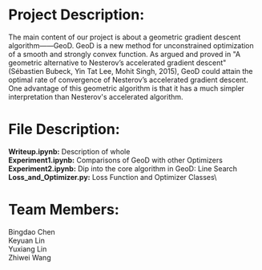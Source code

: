 # Project Description:
The main content of our project is about a geometric gradient descent algorithm——GeoD. GeoD is a new method for unconstrained optimization of a smooth and strongly convex function. As argued and proved in "A geometric alternative to Nesterov’s accelerated gradient descent" (Sébastien Bubeck, Yin Tat Lee, Mohit Singh, 2015), GeoD could attain the optimal rate of convergence of Nesterov’s accelerated gradient descent. One advantage of this geometric algorithm is that it has a much simpler interpretation than Nesterov's accelerated algorithm.

# File Description:
**Writeup.ipynb:** Description of whole\
**Experiment1.ipynb:** Comparisons of GeoD with other Optimizers\
**Experiment2.ipynb:** Dip into the core algorithm in GeoD: Line Search\
**Loss_and_Optimizer.py:** Loss Function and Optimizer Classes\

# Team Members:
Bingdao Chen\
Keyuan Lin\
Yuxiang Lin\
Zhiwei Wang
